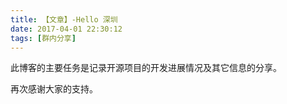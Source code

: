 ```yaml
---
title: 【文章】-Hello 深圳
date: 2017-04-01 22:30:12
tags: [群内分享]
---
```

此博客的主要任务是记录开源项目的开发进展情况及其它信息的分享。

再次感谢大家的支持。

